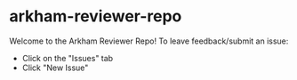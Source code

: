 # arkham-reviewer-repo

Welcome to the Arkham Reviewer Repo! To leave feedback/submit an issue:
- Click on the "Issues" tab
- Click "New Issue"
